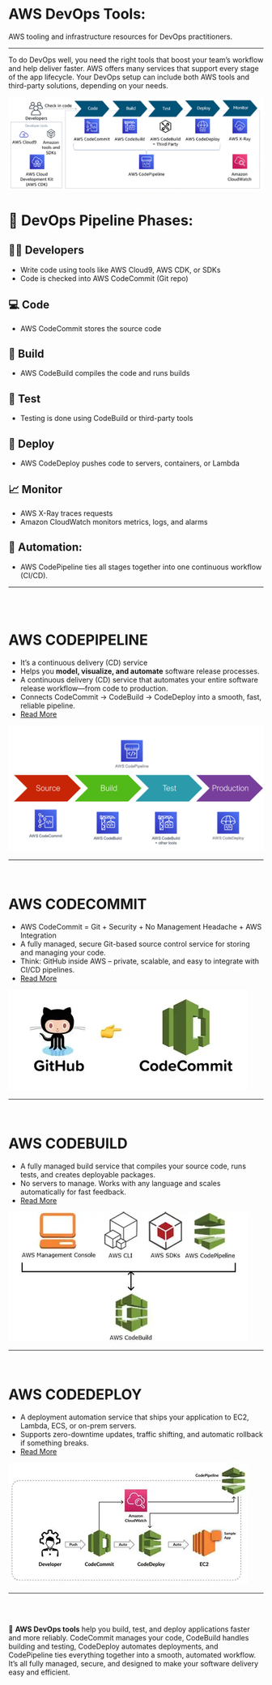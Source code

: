 # AWS DevOps Tools:  
AWS tooling and infrastructure resources for DevOps practitioners.

---

To do DevOps well, you need the right tools that boost your team’s workflow and help deliver faster. AWS offers many services that support every stage of the app lifecycle. Your DevOps setup can include both AWS tools and third-party solutions, depending on your needs.

![image alt](https://github.com/SereneSyntax04/DevOps-on-AWS/blob/7fdc6ecb40c1225f769441308117d9bb8bd8a93d/images/tool.png)

# 🔁 DevOps Pipeline Phases:
## 👨‍💻 Developers

- Write code using tools like AWS Cloud9, AWS CDK, or SDKs
- Code is checked into AWS CodeCommit (Git repo)

## 💻 Code

- AWS CodeCommit stores the source code

## 🔧 Build

- AWS CodeBuild compiles the code and runs builds

## 🧪 Test

- Testing is done using CodeBuild or third-party tools

## 🚀 Deploy

- AWS CodeDeploy pushes code to servers, containers, or Lambda

## 📈 Monitor

- AWS X-Ray traces requests
- Amazon CloudWatch monitors metrics, logs, and alarms

## 🔄 Automation:

- AWS CodePipeline ties all stages together into one continuous workflow (CI/CD).

---
<br>
<br>

# AWS CODEPIPELINE
- It’s a continuous delivery (CD) service
- Helps you **model, visualize, and automate** software release processes.
- A continuous delivery (CD) service that automates your entire software release workflow—from code to production.
- Connects CodeCommit → CodeBuild → CodeDeploy into a smooth, fast, reliable pipeline.
- [Read More](https://github.com/SereneSyntax04/DevOps-on-AWS/blob/main/AWS%20CodePipeline.md)

![image alt](https://github.com/SereneSyntax04/DevOps-on-AWS/blob/c69b4bde09d8b82740e81392828e11d41cc94f5e/images/php-project-release-pipeline.png)

---
<br>


# AWS CODECOMMIT
- AWS CodeCommit = Git + Security + No Management Headache + AWS Integration
- A fully managed, secure Git-based source control service for storing and managing your code.
- Think: GitHub inside AWS – private, scalable, and easy to integrate with CI/CD pipelines.
- [Read More]()
  
![image alt](https://github.com/SereneSyntax04/DevOps-on-AWS/blob/59a4913fa54b239de5a18182c8774e7ce058ca17/images/codecommit.webp)

---
<br>


# AWS CODEBUILD
- A fully managed build service that compiles your source code, runs tests, and creates deployable packages.
- No servers to manage. Works with any language and scales automatically for fast feedback.
- [Read More]()
  
![image alt](https://github.com/SereneSyntax04/DevOps-on-AWS/blob/59a4913fa54b239de5a18182c8774e7ce058ca17/images/codebuild.webp)

---
<br>


# AWS CODEDEPLOY
- A deployment automation service that ships your application to EC2, Lambda, ECS, or on-prem servers.
- Supports zero-downtime updates, traffic shifting, and automatic rollback if something breaks.
- [Read More]()

![image alt](https://github.com/SereneSyntax04/DevOps-on-AWS/blob/59a4913fa54b239de5a18182c8774e7ce058ca17/images/deploy.webp)

---

<br> <br>

📌 **AWS DevOps tools** help you build, test, and deploy applications faster and more reliably. CodeCommit manages your code, CodeBuild handles building and testing, CodeDeploy automates deployments, and CodePipeline ties everything together into a smooth, automated workflow. It’s all fully managed, secure, and designed to make your software delivery easy and efficient.
